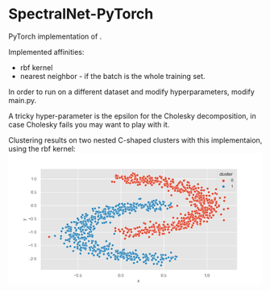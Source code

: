 # SpectralNet-PyTorch
PyTorch implementation of <a href="https://arxiv.org/abs/1801.01587" SpectralNet></a>.

Implemented affinities:
* rbf kernel 
* nearest neighbor - if the batch is the whole training set.

In order to run on a different dataset and modify hyperparameters, modify main.py.

A tricky hyper-parameter is the epsilon for the Cholesky decomposition, in case Cholesky fails you may want to play with it.

Clustering results on two nested C-shaped clusters with this implementaion, using the rbf kernel:
![nested_cs](clustering_sn.png)



